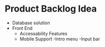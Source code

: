 # Product Backlog Idea
- Database solution
- Front End
	- Accessability Features
	- Mobile Support
	-Intro menu
	-Input bar
